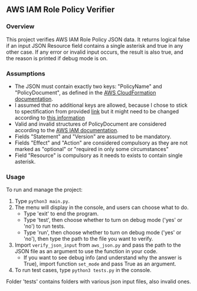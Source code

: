 ## AWS IAM Role Policy Verifier

### Overview
This project verifies AWS IAM Role Policy JSON data. It returns logical false if an input JSON Resource field contains a single asterisk and true in any other case. If any error or invalid input occurs, the result is also true, and the reason is printed if debug mode is on.

### Assumptions
- The JSON must contain exactly two keys: "PolicyName" and "PolicyDocument", as defined in the [AWS CloudFormation documentation](https://docs.aws.amazon.com/AWSCloudFormation/latest/UserGuide/aws-properties-iam-role-policy.html).
- I assumed that no additional keys are allowed, because I chose to stick to spectification from provided [link](https://docs.aws.amazon.com/AWSCloudFormation/latest/UserGuide/aws-properties-iam-role-policy.html) but
it might need to be changed according to [this information](https://docs.aws.amazon.com/AWSCloudFormation/latest/UserGuide/aws-resource-iam-rolepolicy.html)
- Valid and invalid structures of PolicyDocument are considered according to the [AWS IAM documentation](https://docs.aws.amazon.com/IAM/latest/UserGuide/access_policies.html#access_policies-json).
- Fields "Statement" and "Version" are assumed to be mandatory.
- Fields "Effect" and "Action" are considered compulsory as they are not marked as "optional" or "required in only some circumstances"
- Field "Resource" is compulsory as it needs to exists to contain single asterisk.

### Usage
To run and manage the project:
1. Type `python3 main.py`.
2. The menu will display in the console, and users can choose what to do.
    - Type 'exit' to end the program.
    - Type 'test', then choose whether to turn on debug mode ('yes' or 'no') to run tests.
    - Type 'run', then choose whether to turn on debug mode ('yes' or 'no'), then type the path to the file you want to verify.
3. Import `verify_json_input` from `aws_json.py` and pass the path to the JSON file as an argument to use the function in your code.
    - If you want to see debug info (and understand why the answer is True), import function `set_mode` and pass True as an argument.
4. To run test cases, type `python3 tests.py` in the console.

Folder 'tests' contains folders with various json input files, also invalid ones.